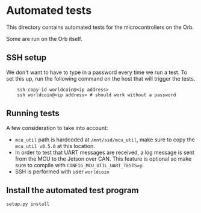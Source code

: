 # Automated tests

This directory contains automated tests for the microcontrollers on the Orb.

Some are run on the Orb itself.

## SSH setup

We don't want to have to type in a password every time we run a test.
To set this up, run the following command on the host that will trigger the
tests.

```shell
    ssh-copy-id worldcoin@<ip address>
    ssh worldcoin@<ip address> # should work without a password
```

## Running tests

A few consideration to take into account:

- `mcu_util` path is hardcoded at `/mnt/ssd/mcu_util`, make sure to copy the `mcu_util v0.5.0` at this location.
- In order to test that UART messages are received, a log message is sent from the MCU to the Jetson over CAN.
  This feature is optional so make sure to compile with `CONFIG_MCU_UTIL_UART_TESTS=y`.
- SSH is performed with user `worldcoin`

## Install the automated test program

```shell
setup.py install
```
